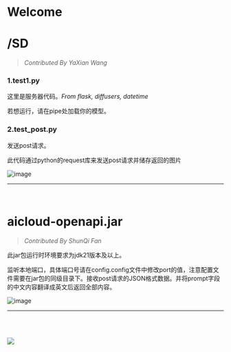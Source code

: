 # Welcome



# /SD

> *Contributed By YaXian Wang*

### 1.test1.py

这里是服务器代码。*From flask, diffusers, datetime*

若想运行，请在pipe处加载你的模型。

### 2.test_post.py

发送post请求。

此代码通过python的request库来发送post请求并储存返回的图片

![image](https://github.com/user-attachments/assets/673d3967-e855-40b9-a5f9-39c56266da1a)


---

<br>

# aicloud-openapi.jar

> *Contributed By ShunQi Fan*

此jar包运行时环境要求为jdk21版本及以上。

监听本地端口，具体端口号请在config.config文件中修改port的值，注意配置文件需要在jar包的同级目录下。接收post请求的JSON格式数据。并将prompt字段的中文内容翻译成英文后返回全部内容。

![image](https://github.com/user-attachments/assets/fa97f47d-67b9-44c1-aaef-d686137dc18f)



---

<br><br>

![](https://img0.baidu.com/it/u=4148068778,2767666820&fm=253&fmt=auto&app=138&f=JPEG?w=1339&h=800)

